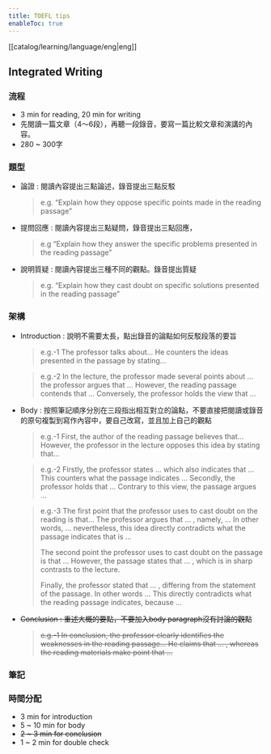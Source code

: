 ```yaml
---
title: TOEFL tips
enableToc: true
---
```

[[catalog/learning/language/eng|eng]]

## Integrated Writing
###  流程
- 3 min for reading, 20 min for writing
- 先閱讀一篇文章（4～6段），再聽一段錄音，要寫一篇比較文章和演講的內容。
- 280 ~ 300字
### 題型
 - 論證 : 閱讀內容提出三點論述，錄音提出三點反駁
    > e.g. “Explain how they oppose specific points made in the reading passage”
- 提問回應 : 閱讀內容提出三點疑問，錄音提出三點回應，
  > e.g “Explain how they answer the specific problems presented in the reading passage”
- 說明質疑 : 閱讀內容提出三種不同的觀點。錄音提出質疑
  > e.g. “Explain how they cast doubt on specific solutions presented in the reading passage”

### 架構
- Introduction : 說明不需要太長，點出錄音的論點如何反駁段落的要旨
  > e.g.-1 The professor talks about… He counters the ideas presented in the passage by stating…

  > e.g.-2 In the lecture, the professor made several points about … the professor argues that … However, the reading passage contends that … Conversely, the professor holds the view that …
- Body : 按照筆記順序分別在三段指出相互對立的論點，不要直接把閱讀或錄音的原句複製到寫作內容中，要自己改寫，並且加上自己的觀點
  > e.g.-1 First, the author of the reading passage believes that… However, the professor in the lecture opposes this idea by stating that…

  > e.g.-2 Firstly, the professor states … which also indicates that … This counters what the passage indicates … Secondly, the professor holds that … Contrary to this view, the passage argues …

  > e.g.-3 The first point that the professor uses to cast doubt on the reading is that… The professor argues that … , namely, … In other words, … nevertheless, this idea directly contradicts what the passage indicates that is …
  > 
  > The second point the professor uses to cast doubt on the passage is that … However, the passage states that … , which is in sharp contrasts to the lecture.
  > 
  > Finally, the professor stated that … , differing from the statement of the passage. In other words … This directly contradicts what the reading passage indicates, because …
- ~~Conclusion : 重述大概的要點，不要加入body paragraph沒有討論的觀點~~
  > ~~e.g.-1 In conclusion, the professor clearly identifies the weaknesses in the reading passage… He claims that … , whereas the reading materials make point that …~~

### 筆記
### 時間分配
- 3 min for introduction
- 5 ~ 10 min for body
- ~~2 ~ 3 min for conclusion~~
- 1 ~ 2 min for double check

